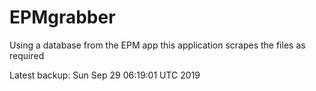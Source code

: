 # EPMgrabber
Using a database from the EPM app this application scrapes the files as required


Latest backup: Sun Sep 29 06:19:01 UTC 2019
